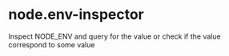 # node.env-inspector
Inspect NODE_ENV and query for the value or check if the value correspond to some value
